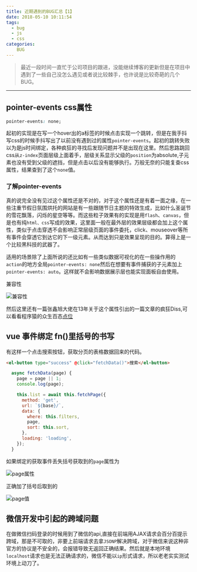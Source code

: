 ```yaml
---
title: 近期遇到的BUG汇总【1】
date: 2018-05-10 10:11:54
tags: 
  - bug
  - js
  - css
categories:
    BUG
---
```


> 最近一段时间一直忙于公司项目的跟进，没能继续博客的更新但是在项目中遇到了一些自己没怎么遇见或者说比较棘手，也许说是比较奇葩的几个BUG。

---

## pointer-events css属性

``` css
pointer-events: none;
```

起初的实现是在写一个hover出的a<link>标签的时候点击实现一个跳转，但是在我手抖写css的时候手抖写出了以前没有遇到过的属性`pointer-events`。起初的跳转失败以为是js时间绑定，各种疯狂的寻找后发现问题并不是出现在这里。然后思路跳回css从`z-index`页面层级上面着手，层级关系显示父级的`position`为absolute,子元素也没有受到父级的遮挡，但是点击以后没有能够执行。万般无奈的只能复查css属性，结果查到了这个`none`值。

### 了解pointer-events

真的说完全没有见过这个属性还是不对的，对于这个属性还是有着一面之缘，在一些注重节假日氛围烘托的网站是有一些跟随节日主题的特效生成，比如什么圣诞节的雪花飘落，闪烁的星空等等。而这些粒子效果有的实现是用`flash`、`canvas`，但是也有纯`html、css`写成的效果，这里面一般在最外层的效果层级都会加上这个属性，类似于点击穿透不会影响正常层级页面的事件委托，click、mouseover等所有事件会穿透它到达它的下一级元素。从而达到只是效果呈现的目的。算得上是一个比较黑科技的武器了。

适用的场景除了上面所说的还比如有一些类似数据可视化的在一些操作用的`action`的地方全局`pointer-events: none`然后在想要有事件捕获的子元素加上`pointer-events: auto`。这样就不会影响数据展示层也能实现面板自由使用。

兼容性

![兼容性](http://p7jj1bbaq.bkt.clouddn.com/%E4%BC%81%E4%B8%9A%E5%BE%AE%E4%BF%A1%E6%88%AA%E5%9B%BE_15259213366850.png)

然后这里还有一篇张鑫旭大佬在13年关于这个属性引出的一篇文章的疯狂Diss,可以看看程序猿的众生百态[点位](http://www.zhangxinxu.com/wordpress/2014/01/pointer-events-none-avoiding-unnecessary-paints/)

## vue 事件绑定 fn()里括号的书写

有这样一个点击搜索按钮，获取分页的表格数据回来的代码。
``` html
<el-button type="success" @click="fetchData()">搜索</el-button>
```

``` js
  async fetchData(page) {
    page = page || 1;
    console.log(page);

    this.list = await this.fetchPage({
      method: 'get',
      url: `${base}/`,
      data: {
        where: this.filters,
        page,
        sort: this.sort,
      },
      loading: 'loading',
    });
  }
```
如果绑定的获取事件丢失括号获取到的`page`属性为

![page属性](http://p7jj1bbaq.bkt.clouddn.com/%E4%BC%81%E4%B8%9A%E5%BE%AE%E4%BF%A1%E6%88%AA%E5%9B%BE_15241931435010.png)

正确加了括号后取到的

![page值](http://p7jj1bbaq.bkt.clouddn.com/%E4%BC%81%E4%B8%9A%E5%BE%AE%E4%BF%A1%E6%88%AA%E5%9B%BE_15241931410.png)

## 微信开发中引起的跨域问题

在做微信扫码登录的时候用到了微信的api,直接在前端用AJAX请求会百分百提示跨域，那是不可取的，非要上前端请求去拿`JSONP`解决跨域，对于微信来说这种非官方的协议是不安全的，会报错导致无返回正确结果。然后就是本地环境`localhost`请求也是无法正确请求的，微信不能以`ip`形式请求，所以老老实实测试环境上动刀了。